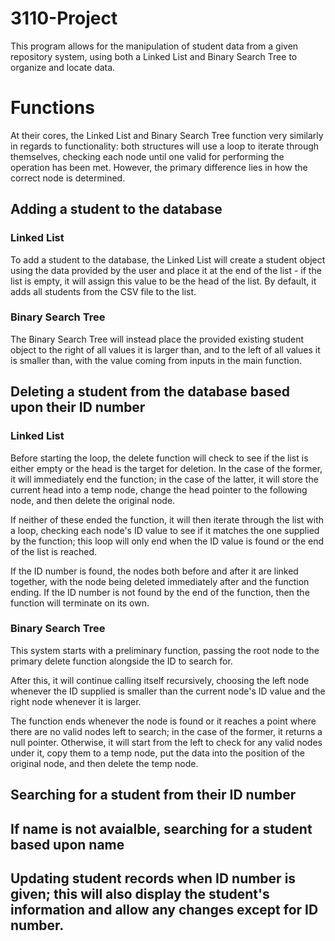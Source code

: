 # 3110-Project
This program allows for the manipulation of student data from a given repository system, using both a Linked List and Binary Search Tree to organize and locate data.

# Functions
At their cores, the Linked List and Binary Search Tree function very similarly in regards to functionality: both structures will use a loop to iterate through themselves, checking each node until one valid for performing the operation has been met. However, the primary difference lies in how the correct node is determined.


## Adding a student to the database

### Linked List
To add a student to the database, the Linked List will create a student object using the data provided by the user and place it at the end of the list - if the list is empty, it will assign this value to be the head of the list. By default, it adds all students from the CSV file to the list.

### Binary Search Tree
The Binary Search Tree will instead place the provided existing student object to the right of all values it is larger than, and to the left of all values it is smaller than, with the value coming from inputs in the main function.

## Deleting a student from the database based upon their ID number

### Linked List
Before starting the loop, the delete function will check to see if the list is either empty or the head is the target for deletion. In the case of the former, it will immediately end the function; in the case of the latter, it will store the current head into a temp node, change the head pointer to the following node, and then delete the original node.

If neither of these ended the function, it will then iterate through the list with a loop, checking each node's ID value to see if it matches the one supplied by the function; this loop will only end when the ID value is found or the end of the list is reached.

If the ID number is found, the nodes both before and after it are linked together, with the node being deleted immediately after and the function ending. If the ID number is not found by the end of the function, then the function will terminate on its own.

### Binary Search Tree
This system starts with a preliminary function, passing the root node to the primary delete function alongside the ID to search for. 

After this, it will continue calling itself recursively, choosing the left node whenever the ID supplied is smaller than the current node's ID value and the right node whenever it is larger. 

The function ends whenever the node is found or it reaches a point where there are no valid nodes left to search; in the case of the former, it returns a null pointer. Otherwise, it will start from the left to check for any valid nodes under it, copy them to a temp node, put the data into the position of the original node, and then delete the temp node.

## Searching for a student from their ID number

## If name is not avaialble, searching for a student based upon name

## Updating student records when ID number is given; this will also display the student's information and allow any changes except for ID number.
